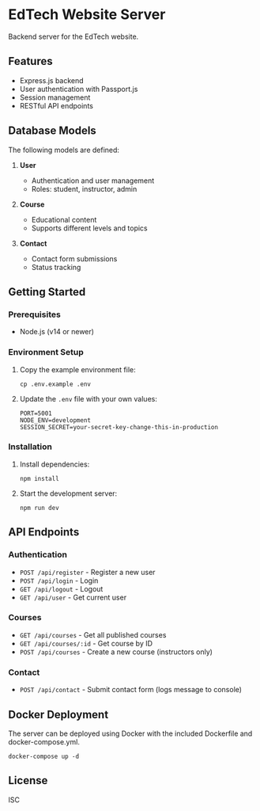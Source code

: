 # EdTech Website Server

Backend server for the EdTech website.

## Features

- Express.js backend
- User authentication with Passport.js
- Session management
- RESTful API endpoints

## Database Models

The following models are defined:

1. **User**
   - Authentication and user management
   - Roles: student, instructor, admin

2. **Course**
   - Educational content
   - Supports different levels and topics

3. **Contact**
   - Contact form submissions
   - Status tracking

## Getting Started

### Prerequisites

- Node.js (v14 or newer)

### Environment Setup

1. Copy the example environment file:
   ```
   cp .env.example .env
   ```

2. Update the `.env` file with your own values:
   ```
   PORT=5001
   NODE_ENV=development
   SESSION_SECRET=your-secret-key-change-this-in-production
   ```

### Installation

1. Install dependencies:
   ```
   npm install
   ```

2. Start the development server:
   ```
   npm run dev
   ```

## API Endpoints

### Authentication
- `POST /api/register` - Register a new user
- `POST /api/login` - Login
- `GET /api/logout` - Logout
- `GET /api/user` - Get current user

### Courses
- `GET /api/courses` - Get all published courses
- `GET /api/courses/:id` - Get course by ID
- `POST /api/courses` - Create a new course (instructors only)

### Contact
- `POST /api/contact` - Submit contact form (logs message to console)

## Docker Deployment

The server can be deployed using Docker with the included Dockerfile and docker-compose.yml.

```
docker-compose up -d
```

## License

ISC 
